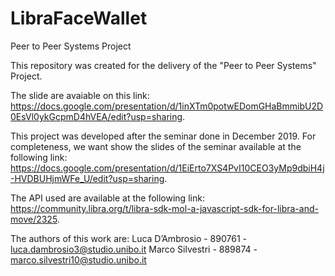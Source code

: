 # LibraFaceWallet
Peer to Peer Systems Project

This repository was created for the delivery of the "Peer to Peer Systems" Project.

The slide are avaiable on this link: 
https://docs.google.com/presentation/d/1inXTm0potwEDomGHaBmmibU2D0EsVl0ykGcpmD4hVEA/edit?usp=sharing.

This project was developed after the seminar done in December 2019. For completeness, we want show the slides of the seminar available at the following link:
https://docs.google.com/presentation/d/1EiErto7XS4PvI10CEO3yMp9dbiH4j-HVDBUHjmWFe_U/edit?usp=sharing.

The API used are available at the following link: 
https://community.libra.org/t/libra-sdk-mol-a-javascript-sdk-for-libra-and-move/2325.

The authors of this work are:
Luca D’Ambrosio - 890761 - luca.dambrosio3@studio.unibo.it
Marco Silvestri - 889874 - marco.silvestri10@studio.unibo.it
